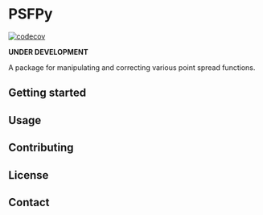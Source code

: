 # PSFPy
[![codecov](https://codecov.io/gh/punch-mission/psfpy/branch/main/graph/badge.svg?token=pn4NTO70I9)](https://codecov.io/gh/punch-mission/psfpy)

**UNDER DEVELOPMENT**

A package for manipulating and correcting various point spread functions. 


## Getting started

## Usage

## Contributing

## License

## Contact

